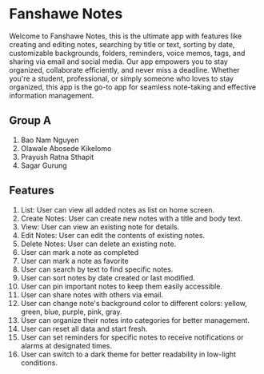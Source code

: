 # Fanshawe Notes

Welcome to Fanshawe Notes, this is the ultimate app with features like creating and editing notes, searching by title or text, sorting by date, customizable backgrounds, folders, reminders, voice memos, tags, and sharing via email and social media. Our app empowers you to stay organized, collaborate efficiently, and never miss a deadline. Whether you're a student, professional, or simply someone who loves to stay organized, this app is the go-to app for seamless note-taking and effective information management.

## Group A

1. Bao Nam Nguyen
2. Olawale Abosede Kikelomo
3. Prayush Ratna Sthapit
4. Sagar Gurung

## Features

1. List: User can view all added notes as list on home screen.
2. Create Notes: User can create new notes with a title and body text.
3. View: User can view an existing note for details.
4. Edit Notes: User can edit the contents of existing notes.
5. Delete Notes: User can delete an existing note.
6. User can mark a note as completed
7. User can mark a note as favorite
8. User can search by text to find specific notes.
9. User can sort notes by date created or last modified.
10. User can pin important notes to keep them easily accessible.
11. User can share notes with others via email.
12. User can change note's background color to different colors: yellow, green, blue, purple, pink, gray.
13. User can organize their notes into categories for better management.
14. User can reset all data and start fresh.
15. User can set reminders for specific notes to receive notifications or alarms at designated times.
16. User can switch to a dark theme for better readability in low-light conditions.